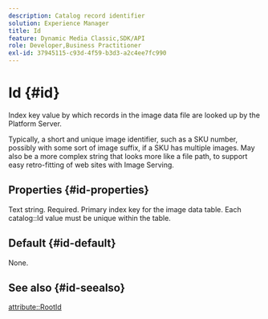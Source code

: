 ```yaml
---
description: Catalog record identifier
solution: Experience Manager
title: Id
feature: Dynamic Media Classic,SDK/API
role: Developer,Business Practitioner
exl-id: 37945115-c93d-4f59-b3d3-a2c4ee7fc990
---
```

# Id {#id}

Index key value by which records in the image data file are looked up by the Platform Server.

Typically, a short and unique image identifier, such as a SKU number, possibly with some sort of image suffix, if a SKU has multiple images. May also be a more complex string that looks more like a file path, to support easy retro-fitting of web sites with Image Serving.

## Properties {#id-properties}

Text string. Required. Primary index key for the image data table. Each catalog::Id value must be unique within the table.

## Default {#id-default}

None.

## See also {#id-seealso}

[attribute::RootId](/help/aem-is-ir-api/is-api/image-catalog/image-serving-api-ref/c-image-catalog-reference/c-attributes-reference/r-rootid.md)
